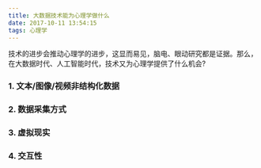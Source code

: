 ```yaml
---
title: 大数据技术能为心理学做什么
date: 2017-10-11 13:54:15
tags: 心理学
---
```


技术的进步会推动心理学的进步，这显而易见，脑电、眼动研究都是证据。那么，在大数据时代、人工智能时代，技术又为心理学提供了什么机会?

### 1. 文本/图像/视频非结构化数据

### 2. 数据采集方式

### 3. 虚拟现实

### 4. 交互性
